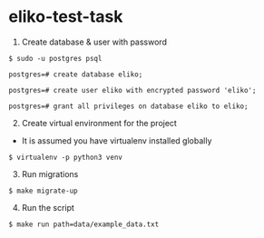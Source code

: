 # eliko-test-task

1. Create database & user with password

`$ sudo -u postgres psql`

`postgres=# create database eliko;`

`postgres=# create user eliko with encrypted password 'eliko';`

`postgres=# grant all privileges on database eliko to eliko;`

2. Create virtual environment for the project
* It is assumed you have virtualenv installed globally

`$ virtualenv -p python3 venv`

3. Run migrations 

`$ make migrate-up`

4. Run the script

`$ make run path=data/example_data.txt`